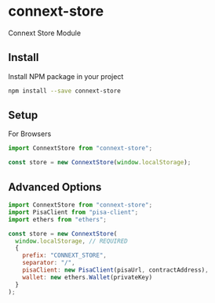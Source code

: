 # connext-store

Connext Store Module

## Install

Install NPM package in your project

```bash
npm install --save connext-store
```

## Setup

For Browsers

```javascript
import ConnextStore from "connext-store";

const store = new ConnextStore(window.localStorage);
```

## Advanced Options

```javascript
import ConnextStore from "connext-store";
import PisaClient from "pisa-client";
import ethers from "ethers";

const store = new ConnextStore(
  window.localStorage, // REQUIRED
  {
    prefix: "CONNEXT_STORE",
    separator: "/",
    pisaClient: new PisaClient(pisaUrl, contractAddress),
    wallet: new ethers.Wallet(privateKey)
  }
);
```
